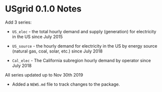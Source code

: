 # USgrid 0.1.0 Notes

Add 3 series:
* `US_elec`  - the total hourly demand and supply (generation) for electricity in the US since July 2015

* `US_source` - the hourly demand for electricity in the US by energy source (natural gas, coal, solar, etc.) since July 2018

* `Cal_elec` - The California subregion hourly demand by operator since July 2018

All series updated up to Nov 30th 2019

* Added a `NEWS.md` file to track changes to the package.
